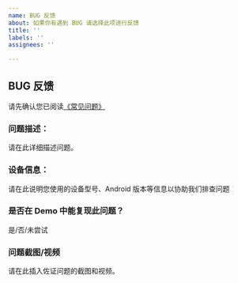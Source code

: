 ```yaml
---
name: BUG 反馈
about: 如果你有遇到 BUG 请选择此项进行反馈
title: ''
labels: ''
assignees: ''

---
```


## BUG 反馈

请先确认您已阅读[《常见问题》](https://github.com/kongzue/DialogX/wiki/%E5%B8%B8%E8%A7%81%E9%97%AE%E9%A2%98)

### 问题描述：
请在此详细描述问题。

### 设备信息：
请在此说明您使用的设备型号、Android 版本等信息以协助我们排查问题

### 是否在 Demo 中能复现此问题？
是/否/未尝试

### 问题截图/视频
请在此插入佐证问题的截图和视频。
